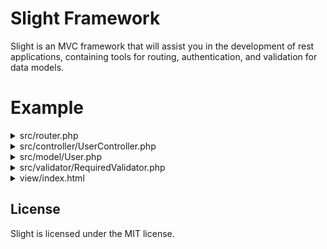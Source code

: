 # Slight Framework

Slight is an MVC framework that will assist you in the development of rest applications, containing tools for routing, authentication, and validation for data models.


Example
========

<details><summary>src/router.php</summary>
<p>

```php
<?php
use fw\router\Router;
use src\controller\UserController;

Router::get('user', UserController::class, 'init', [
	'TEST_RULE'
]);

Router::post('user', UserController::class, 'insert');
Router::put('user/:id/:name', UserController::class, 'update');
```

</p>
</details>

<details><summary>src/controller/UserController.php</summary>
<p>

```php
<?php
namespace src\controller;

use fw\ComponentController;
use src\model\User;

class UserController extends ComponentController {

	public function update($id, $name) {
		return (object) [
			'msg' => "User id($id) updated to name: $name"
		];
	}

	public function insert(User $user) {
		$msg;
		if ($this->validate($user)->hasError()) {
			$msg = 'Name is required.';
		} else {
			try {
				if ($user->insert()) {
					$msg = 'User inserted.';
				} else {
					$msg = 'Error on insert User.';
				}
			} catch (\Exception $e) {
				$this->status(500);
				$msg = $e->getMessage();
			}
		}
		
		return (object) [
			'msg' => $msg
		];
	}
}
```

</p>
</details>

<details><summary>src/model/User.php</summary>
<p>

```php
<?php
namespace src\model;

use fw\UserPrincipal;
use fw\database\Entity;
use fw\validator\Validation;
use fw\validator\ValidationSetup;
use src\validator\RequiredValidator;

class User extends Entity implements Validation, UserPrincipal {

	public static $table = 'users';

	public static $primaryKey = 'id';

	public $id;

	public $name;

	public static function validationSetup(ValidationSetup $setup): void {
		$setup->register('name', RequiredValidator::class);
	}

	public function getRules(): ?array {
		return [
			'TEST_RULE'
		];
	}
}
```

</p>
</details>

<details><summary>src/validator/RequiredValidator.php</summary>
<p>

```php
<?php
namespace src\validator;

use fw\ComponentController;
use fw\validator\Validator;

final class RequiredValidator implements Validator {

	public static function validate(ComponentController $controller, object $entity, string $name, $value, array $parameters, array &$sharedData): bool {
		return ! empty($value);
	}
}
```

</p>
</details>

<details><summary>view/index.html</summary>
<p>

```html
<!DOCTYPE html>
<html>
<head>
<meta charset="UTF-8">
<title>SLIGHT</title>
<script src="https://code.jquery.com/jquery-3.3.1.min.js"></script>
<script>
	$(function() {
		// Test Rule
		$.get('user');
		
		// Insert User
		$.post('user', {
			user : {
				name : 'Renato'
			}
		}, function(data) {
			console.log(data);
		});

		// Update User
		$.ajax({
			type : 'PUT',
			url : 'user/10/Gabriel',
			success : function(data) {
				console.log(data);
			}
		});
	});
</script>
</head>
</html>
```

</p>
</details>

License
-------

Slight is licensed under the MIT license.
